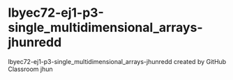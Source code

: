 # lbyec72-ej1-p3-single_multidimensional_arrays-jhunredd
lbyec72-ej1-p3-single_multidimensional_arrays-jhunredd created by GitHub Classroom
jhun
